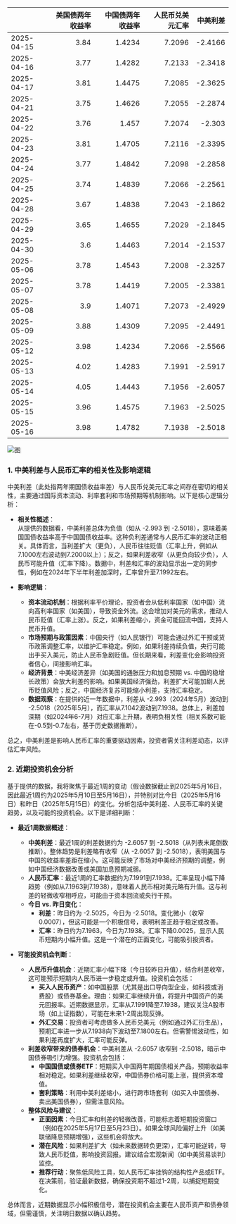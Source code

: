 |            |   美国债两年收益率 |   中国债两年收益率 |   人民币兑美元汇率 |   中美利差 |
|:-----------|-------------------:|-------------------:|-------------------:|-----------:|
| 2025-04-15 |               3.84 |             1.4234 |             7.2096 |    -2.4166 |
| 2025-04-16 |               3.77 |             1.4282 |             7.2133 |    -2.3418 |
| 2025-04-17 |               3.81 |             1.4475 |             7.2085 |    -2.3625 |
| 2025-04-21 |               3.75 |             1.4626 |             7.2055 |    -2.2874 |
| 2025-04-22 |               3.76 |             1.457  |             7.2074 |    -2.303  |
| 2025-04-23 |               3.81 |             1.4705 |             7.2116 |    -2.3395 |
| 2025-04-24 |               3.77 |             1.4842 |             7.2098 |    -2.2858 |
| 2025-04-25 |               3.74 |             1.4839 |             7.2066 |    -2.2561 |
| 2025-04-28 |               3.67 |             1.4838 |             7.2043 |    -2.1862 |
| 2025-04-29 |               3.65 |             1.4655 |             7.2029 |    -2.1845 |
| 2025-04-30 |               3.6  |             1.4463 |             7.2014 |    -2.1537 |
| 2025-05-06 |               3.78 |             1.4543 |             7.2008 |    -2.3257 |
| 2025-05-07 |               3.78 |             1.4419 |             7.2005 |    -2.3381 |
| 2025-05-08 |               3.9  |             1.4071 |             7.2073 |    -2.4929 |
| 2025-05-09 |               3.88 |             1.4309 |             7.2095 |    -2.4491 |
| 2025-05-12 |               3.98 |             1.4234 |             7.2066 |    -2.5566 |
| 2025-05-13 |               4.02 |             1.4283 |             7.1991 |    -2.5917 |
| 2025-05-14 |               4.05 |             1.4443 |             7.1956 |    -2.6057 |
| 2025-05-15 |               3.96 |             1.4575 |             7.1963 |    -2.5025 |
| 2025-05-16 |               3.98 |             1.4782 |             7.1938 |    -2.5018 |

![图](%s\interest_exchanget.png)

### 1. 中美利差与人民币汇率的相关性及影响逻辑

中美利差（此处指两年期国债收益率差）与人民币兑美元汇率之间存在密切的相关性，主要通过国际资本流动、利率套利和市场预期等机制影响。以下是核心逻辑分析：

- **相关性概述**：  
  从提供的数据看，中美利差总体为负值（如从 -2.993 到 -2.5018），意味着美国国债收益率高于中国国债收益率。这种负利差通常与人民币汇率的波动正相关。具体而言，当利差扩大（更负），人民币往往贬值（汇率上升，例如从7.1000左右波动到7.2000以上）；反之，如果利差收窄（从更负向较少负），人民币可能升值（汇率下降）。数据中，利差和汇率的波动显示出一定的同步性，例如在2024年下半年利差加深时，汇率曾升至7.1992左右。

- **影响逻辑**：  
  - **资本流动机制**：根据利率平价理论，投资者会从低利率国家（如中国）流向高利率国家（如美国），导致资金外流。这会增加对美元的需求，推动人民币贬值（汇率上涨）。反之，如果利差缩小，资金可能回流中国，支持人民币升值。
  - **市场预期与政策因素**：中国央行（如人民银行）可能会通过外汇干预或货币政策调整汇率，以维护汇率稳定。例如，如果利差持续负值，央行可能出手买入美元，防止人民币急剧贬值。但长期来看，利差变化会影响投资者信心，间接影响汇率。
  - **经济背景**：中美经济差异（如美国的通胀压力和加息预期 vs. 中国的稳增长政策）会放大利差的影响。如果美国经济强劲，利差扩大可能加剧人民币贬值风险；反之，中国经济复苏可能缩小利差，支持汇率稳定。
  - **数据观察**：在提供的近一年数据中，利差从 -2.993（2024年5月）波动到 -2.5018（2025年5月），而汇率从7.1042波动到7.1938。总体上，利差加深期（如2024年6-7月）对应汇率上升期，表明负相关性（相关系数可能在-0.5到-0.7左右，基于历史数据推断）。

总之，中美利差是影响人民币汇率的重要驱动因素，投资者需关注利差动态，以评估汇率风险。

### 2. 近期投资机会分析

基于提供的数据，我将聚焦于最近1周的变动（假设数据截止到2025年5月16日，因此最近1周约为2025年5月10日至5月16日），并特别对比今日（2025年5月16日）和昨日（2025年5月15日）的变化。分析包括中美利差、人民币汇率的关键趋势，以及可能的投资机会。以下是详细判断：

- **最近1周数据概述**：  
  - **中美利差**：最近1周的利差数据约为 -2.6057 到 -2.5018（从列表末尾倒数推断）。整体趋势是利差略有收窄（从 -2.6057 到 -2.5018），表明美国与中国的收益率差距在缩小。这可能反映了市场对中美经济预期的调整，例如中国经济数据改善或美国加息预期减弱。
  - **人民币汇率**：最近1周的汇率数据约为7.1991到7.1938。汇率呈现小幅下降趋势（例如从7.1963到7.1938），意味着人民币相对美元略有升值。这与利差的轻微收窄相呼应，可能由于资本回流或央行干预。
  - **今日 vs. 昨日变化**：  
    - **利差**：昨日约为 -2.5025，今日为 -2.5018。变化微小（收窄0.0007），但这可能是一个积极信号，表明利差正趋于稳定或改善。
    - **汇率**：昨日约为7.1963，今日为7.1938。汇率下降0.0025，显示人民币短期内小幅升值。这是一个潜在的正面变化，可能吸引投资者。

- **可能投资机会判断**：  
  - **人民币升值机会**：近期汇率小幅下降（今日较昨日升值），结合利差收窄，这可能预示短期内人民币进一步稳定或升值。投资机会包括：
    - **买入人民币资产**：如中国股票（尤其是出口导向型企业，如科技或消费股）或债券基金。理由：如果汇率继续升值，将提升中国资产的美元回报率。近期数据显示，汇率从7.1991降至7.1938，建议关注A股市场（如上证指数），可能在未来1-2周出现反弹。
    - **外汇交易**：投资者可考虑做多人民币兑美元（例如通过外汇衍生品），预期汇率进一步从7.1938向下波动至7.1800左右。但需警惕波动性，如果利差再度扩大，汇率可能反弹。
  - **利差收窄带来的债券机会**：中美利差从 -2.6057 收窄到 -2.5018，暗示中国债券吸引力增强。投资机会包括：
    - **中国国债或债券ETF**：短期买入中国两年期国债相关产品，预期收益率相对稳定。如果利差继续收窄，中国债券价格可能上涨，提供资本增值。
    - **套利策略**：利用中美利差缩小，进行跨市场套利（如买入中国债券、卖出美国债券），但需注意风险。
  - **整体风险与建议**：  
    - **正面因素**：今日汇率和利差的轻微改善，可能标志着短期投资窗口（例如在2025年5月17日至5月23日）。如果全球风险偏好上升（如美联储降息预期增强），这些机会将放大。
    - **潜在风险**：如果利差扩大（如未来数据转负更深），汇率可能逆转，导致人民币贬值，影响投资回报。建议结合宏观新闻（如中美贸易谈判）监控。
    - **推荐行动**：聚焦低风险工具，如人民币汇率挂钩的结构性产品或ETF。在决策前，验证最新数据，确保投资期不超过1-2周，以捕捉短期变化。

总体而言，近期数据显示小幅积极信号，潜在投资机会主要在人民币资产和债券领域，但需谨慎，关注明日数据以确认趋势。
